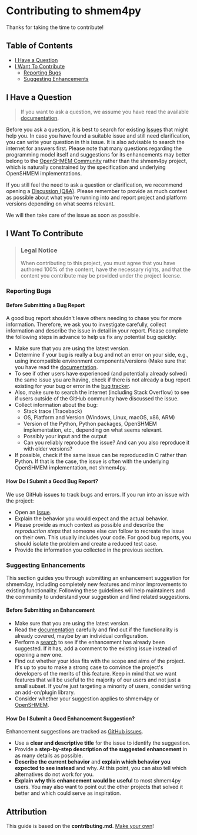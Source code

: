 # Contributing to shmem4py

Thanks for taking the time to contribute!

## Table of Contents

- [I Have a Question](#i-have-a-question)
- [I Want To Contribute](#i-want-to-contribute)
  - [Reporting Bugs](#reporting-bugs)
  - [Suggesting Enhancements](#suggesting-enhancements)

## I Have a Question

> If you want to ask a question, we assume you have read the available [documentation](https://shmem4py.readthedocs.io/).

Before you ask a question, it is best to search for existing [Issues](https://github.com/mpi4py/shmem4py/issues) that might help you. In case you have found a suitable issue and still need clarification, you can write your question in this issue. It is also advisable to search the internet for answers first. Please note that many questions regarding the programming model itself and suggestions for its enhancements may better belong to the [OpenSHMEM Community](http://openshmem.org/site/Community) rather than the shmem4py project, which is naturally constrained by the specification and underlying OpenSHMEM implementations.

If you still feel the need to ask a question or clarification, we recommend opening a [Discussion (Q&A)](https://github.com/mpi4py/shmem4py/discussions/new?category=q-a). Please remember to provide as much context as possible about what you're running into and report project and platform versions depending on what seems relevant.

We will then take care of the issue as soon as possible.

## I Want To Contribute

> ### Legal Notice
> When contributing to this project, you must agree that you have authored 100% of the content, have the necessary rights, and that the content you contribute may be provided under the project license.

### Reporting Bugs

#### Before Submitting a Bug Report

A good bug report shouldn't leave others needing to chase you for more information. Therefore, we ask you to investigate carefully, collect information and describe the issue in detail in your report. Please complete the following steps in advance to help us fix any potential bug quickly:

- Make sure that you are using the latest version.
- Determine if your bug is really a bug and not an error on your side, e.g., using incompatible environment components/versions (Make sure that you have read the [documentation](https://shmem4py.readthedocs.io/).
- To see if other users have experienced (and potentially already solved) the same issue you are having, check if there is not already a bug report existing for your bug or error in the [bug tracker](https://github.com/mpi4py/shmem4py/issues).
- Also, make sure to search the internet (including Stack Overflow) to see if users outside of the GitHub community have discussed the issue.
- Collect information about the bug:
  - Stack trace (Traceback)
  - OS, Platform and Version (Windows, Linux, macOS, x86, ARM)
  - Version of the Python, Python packages, OpenSHMEM implementation, etc., depending on what seems relevant.
  - Possibly your input and the output
  - Can you reliably reproduce the issue? And can you also reproduce it with older versions?
- If possible, check if the same issue can be reproduced in C rather than Python. If that is the case, the issue is often with the underlying OpenSHMEM implementation, not shmem4py.

#### How Do I Submit a Good Bug Report?

We use GitHub issues to track bugs and errors. If you run into an issue with the project:

- Open an [Issue](https://github.com/mpi4py/shmem4py/issues/new).
- Explain the behavior you would expect and the actual behavior.
- Please provide as much context as possible and describe the *reproduction steps* that someone else can follow to recreate the issue on their own. This usually includes your code. For good bug reports, you should isolate the problem and create a reduced test case.
- Provide the information you collected in the previous section.

### Suggesting Enhancements

This section guides you through submitting an enhancement suggestion for shmem4py, including completely new features and minor improvements to existing functionality. Following these guidelines will help maintainers and the community to understand your suggestion and find related suggestions.


#### Before Submitting an Enhancement

- Make sure that you are using the latest version.
- Read the [documentation](https://shmem4py.readthedocs.io/) carefully and find out if the functionality is already covered, maybe by an individual configuration.
- Perform a [search](https://github.com/mpi4py/shmem4py/issues) to see if the enhancement has already been suggested. If it has, add a comment to the existing issue instead of opening a new one.
- Find out whether your idea fits with the scope and aims of the project. It's up to you to make a strong case to convince the project's developers of the merits of this feature. Keep in mind that we want features that will be useful to the majority of our users and not just a small subset. If you're just targeting a minority of users, consider writing an add-on/plugin library.
- Consider whether your suggestion applies to shmem4py or [OpenSHMEM](http://openshmem.org/).


#### How Do I Submit a Good Enhancement Suggestion?

Enhancement suggestions are tracked as [GitHub issues](https://github.com/mpi4py/shmem4py/issues).

- Use a **clear and descriptive title** for the issue to identify the suggestion.
- Provide a **step-by-step description of the suggested enhancement** in as many details as possible.
- **Describe the current behavior** and **explain which behavior you expected to see instead** and why. At this point, you can also tell which alternatives do not work for you.
- **Explain why this enhancement would be useful** to most shmem4py users. You may also want to point out the other projects that solved it better and which could serve as inspiration.

## Attribution
This guide is based on the **contributing.md**. [Make your own](https://contributing.md/)!

